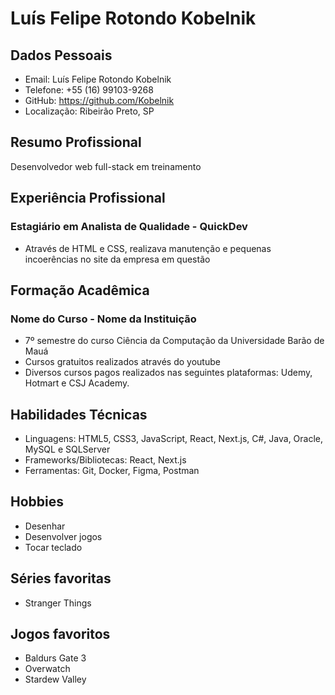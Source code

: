 # Luís Felipe Rotondo Kobelnik

## Dados Pessoais
- Email: Luís Felipe Rotondo Kobelnik
- Telefone: +55 (16) 99103-9268
- GitHub: https://github.com/Kobelnik
- Localização: Ribeirão Preto, SP

## Resumo Profissional
Desenvolvedor web full-stack em treinamento

## Experiência Profissional
### Estagiário em Analista de Qualidade - QuickDev
- Através de HTML e CSS, realizava manutenção e pequenas incoerências no site da empresa em questão

## Formação Acadêmica
### Nome do Curso - Nome da Instituição
- 7º semestre do curso Ciência da Computação da Universidade Barão de Mauá
- Cursos gratuitos realizados através do youtube
- Diversos cursos pagos realizados nas seguintes plataformas: Udemy, Hotmart e CSJ Academy.

## Habilidades Técnicas
- Linguagens: HTML5, CSS3, JavaScript, React, Next.js, C#, Java, Oracle, MySQL e SQLServer
- Frameworks/Bibliotecas: React, Next.js
- Ferramentas: Git, Docker, Figma, Postman

## Hobbies
- Desenhar
- Desenvolver jogos
- Tocar teclado

## Séries favoritas
- Stranger Things

## Jogos favoritos
- Baldurs Gate 3
- Overwatch
- Stardew Valley
